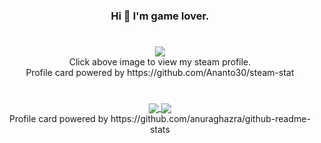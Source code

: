 <h3 align="center"> Hi 👋 I'm game lover. </h3>

#
<div align=center>
    <a href="https://steamcommunity.com/id/kkilme/" target="_blank">
        <img src="https://steam-stat.vercel.app/api?profileName=kkirmi1" href="https://steamcommunity.com/id/kkirmi1/"/>
    </a>
</div>

<div align="center"> Click above image to view my steam profile. </div>
<div align="center"> Profile card powered by https://github.com/Ananto30/steam-stat </div>

#
<div align="center">
    <a href="https://github.com/anuraghazra/github-readme-stats" target="_blank">
        <img align="center" src="https://github-readme-stats.vercel.app/api/top-langs/?username=kkilme&layout=compact&theme=dark"/>
    </a>
    <a href="https://github.com/anuraghazra/github-readme-stats" target="_blank">
        <img align="center" src="https://github-readme-stats.vercel.app/api?username=kkilme&hide=issues,stars,contribs&hide_rank=true&count_private=true&show_icons=true&theme=dark&include_all_commits=true"/>
    </a>
</div>

<div align="center"> Profile card powered by https://github.com/anuraghazra/github-readme-stats </div>
